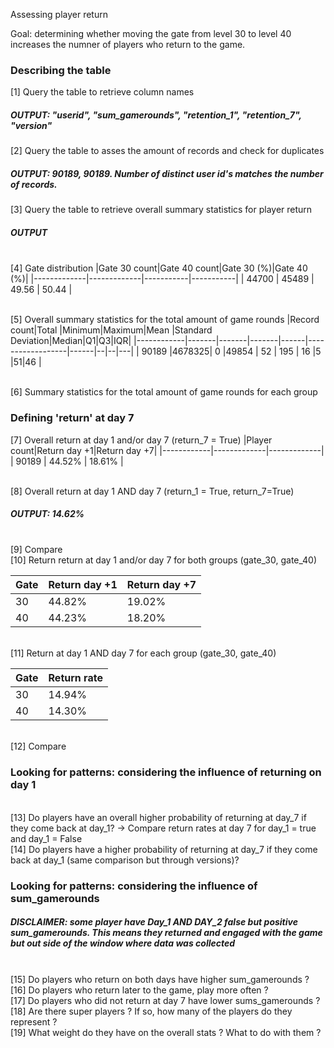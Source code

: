 Assessing player return

Goal: determining whether moving the gate from level 30 to level 40 increases the numner of players who return to the game.

### Describing the table
[1] Query the table to retrieve column names

##### OUTPUT: "userid", "sum_gamerounds", "retention_1", "retention_7", "version"

[2] Query the table to asses the amount of records and check for duplicates

##### OUTPUT: 90189, 90189. Number of distinct user id's matches the number of records.

[3] Query the table to retrieve overall summary statistics for player return
##### OUTPUT

<br>[4] Gate distribution
|Gate 30 count|Gate 40 count|Gate 30 (%)|Gate 40 (%)|
|-------------|-------------|-----------|-----------|
|    44700    |    45489    |   49.56   |   50.44   |
			

<br>[5] Overall summary statistics for the total amount of game rounds
|Record count|Total  |Minimum|Maximum|Mean  |Standard Deviation|Median|Q1|Q3|IQR|
|------------|-------|-------|-------|------|------------------|------|--|--|---|
|   90189    |4678325|   0   |49854  |  52  |	     195       |  16  |5 |51|46 |

<br>[6] Summary statistics for the total amount of game rounds for each group

### Defining 'return' at day 7
[7] Overall return at day 1 and/or day 7 (return_7 = True)
|Player count|Return day +1|Return day +7|
|------------|-------------|-------------|
|   90189    |   44.52%    |   18.61%    |

<br>[8] Overall return at day 1 AND day 7 (return_1 = True, return_7=True)

##### OUTPUT: 14.62%
<br>[9] Compare
<br>[10] Return return at day 1 and/or day 7  for both groups (gate_30, gate_40)

|Gate|Return day +1|Return day +7|
|----|-------------|-------------|
|30  |   44.82%    |   19.02%    |
|40  |   44.23%    |   18.20%    |
	
<br>[11] Return at day 1 AND day 7 for each group (gate_30, gate_40)

|Gate|Return rate|
|----|-----------|
|30  |   14.94%  |
|40  |   14.30%  |

<br>[12] Compare

### Looking for patterns: considering the influence of returning on day 1
<br>[13] Do players have an overall higher probability of returning at day_7 if they come back at day_1? -> Compare return rates at day 7 for day_1 = true and day_1 = False
<br>[14] Do players have a higher probability of returning at day_7 if they come back at day_1 (same comparison but through versions)?

### Looking for patterns: considering the influence of sum_gamerounds
##### DISCLAIMER: some player have Day_1 AND DAY_2 false but positive sum_gamerounds. This means they returned and engaged with the game but out side of the window where data was collected
<br>[15] Do players who return on both days have higher sum_gamerounds ?
<br>[16] Do players who return later to the game, play more often ?
<br>[17] Do players who did not return at day 7 have lower sums_gamerounds ?
<br>[18] Are there super players ? If so, how many of the players do they represent ?
<br>[19] What weight do they have on the overall stats ? What to do with them ?
